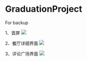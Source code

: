 GraduationProject
=================

For backup

1、首屏
![](http://zhongsir.qiniudn.com/2014-6-9/2014-06-09_19-52-53.png)

2、餐厅详细界面
![](http://zhongsir.qiniudn.com/2014-6-9/2014-06-09_19-53-23.png)

3、评论广场界面
![](http://zhongsir.qiniudn.com/2014-6-9/2014-06-09_19-53-09.png)
